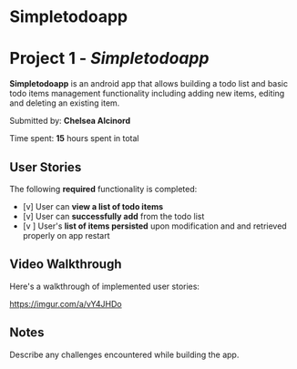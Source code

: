 # Simpletodoapp
# Project 1 - *Simpletodoapp*

**Simpletodoapp** is an android app that allows building a todo list and basic todo items management functionality including adding new items, editing and deleting an existing item.

Submitted by: **Chelsea Alcinord**

Time spent: **15** hours spent in total

## User Stories

The following **required** functionality is completed:

* [v] User can **view a list of todo items**
* [v] User can **successfully add** from the todo list
* [v ] User's **list of items persisted** upon modification and and retrieved properly on app restart


## Video Walkthrough

Here's a walkthrough of implemented user stories:

https://imgur.com/a/vY4JHDo

## Notes

Describe any challenges encountered while building the app.
